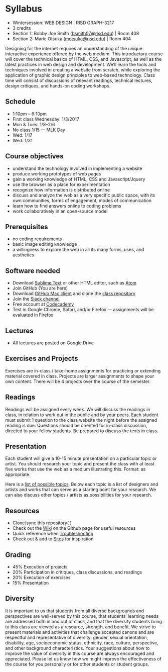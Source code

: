 # Syllabus

* Wintersession: WEB DESIGN | RISD GRAPH-3217
* 3 credits
* Section 1: Bobby Joe Smith (bsmith07@risd.edu) | Room 408
* Section 2: Marie Otsuka (motsuka@risd.edu) | Room 404

Designing for the internet requires an understanding of the unique interactive experience offered by the web medium. This introductory course will cover the technical basics of HTML, CSS, and Javascript, as well as the latest practices in web design and development. We’ll learn the tools and techniques involved in creating a website from scratch, while exploring the application of graphic design principles to web-based technology. Class time will consist of discussions of relevant readings, technical lectures, design critiques, and hands-on coding workshops.


## Schedule
* 1:10pm – 6:10pm
* First class Wednesday: 1/3/2017
* Mon & Tues: 1/8–2/6
* No class 1/15 — MLK Day
* Wed: 1/17
* Wed: 1/31

## Course objectives
* understand the technology involved in implementing a website
* produce working prototypes of web pages
* gain a working knowledge of HTML, CSS and Javascript/Jquery
* use the browser as a place for experimentation
* recognize how information is distributed online
* discuss and analyze the web as a very specific public space, with its own communities, forms of engagement, modes of communication
* learn how to find answers online to coding problems
* work collaboratively in an open-source model


## Prerequisites
* no coding requirements
* basic image editing knowledge
* a willingness to explore the web in all its many forms, uses, and aesthetics


## Software needed
* Download [Sublime Text](https://www.sublimetext.com/3) or other HTML editor, such as [Atom](https://atom.io/)
* Join GitHub (You are here)
* Download [GitHub Mac client](https://desktop.github.com/) and clone the [class repository](https://github.com/risd-web/wp-fall17)
* Join the [Slack channel](https://join.slack.com/t/wd-winter18/signup)
* Free account at [Codecademy](https://www.codecademy.com/)
* Test in Google Chrome, Safari, and/or Firefox — assignments will be evaluated in Firefox

## Lectures
* All lectures are posted on Google Drive

## Exercises and Projects
Exercises are in-class / take-home assignments for practicing or extending material covered in class. Projects are larger assignments to shape your own content. There will be 4 projects over the course of the semester.

## Readings
Readings will be assigned every week. We will discuss the readings in class, in relation to work out in the public and by your peers. Each student must submit 1 question to the class website the night before the assigned reading is due. Questions should be oriented for in-class discussion, directed to your fellow students. Be prepared to discuss the texts in class.

## Presentation
Each student will give a 10-15 minute presentation on a particular topic or artist. You should research your topic and present the class with at least five works that use the web as a medium illustrating this. Format: as appropriate.

Here is a [list of possible topics](https://docs.google.com/a/risd.edu/document/d/1mb4bzsV8bwZhIFoYHjmugoH28f3R903kb_wC8hhdgwo/edit?usp=sharing). Below each topic is a list of designers and artists and works that can serve as a starting point for your research. We can also discuss other topics / artists as possibilities for your research.

## Resources
* Clone/sync this repository( )
* Check out the [Wiki]( ) on the Github page for useful resources
* Quick reference when [Troubleshooting]( )
* Check out & add to [Sites]( ) for inspiration


## Grading
* 45% Execution of projects
* 20% Participation in critiques, class discussions, and readings
* 20% Execution of exercises
* 15% Presentation


## Diversity
It is important to us that students from all diverse backgrounds and perspectives are well-served by this course, that students’ learning needs are addressed both in and out of class, and that the diversity students bring to this class are viewed as a resource, strength, and benefit. We strive to present materials and activities that challenge accepted canons and are respectful and representative of diversity: gender, sexual orientation, disability, age, socioeconomic status, ethnicity, race, culture, perspective, and other background characteristics. Your suggestions about how to improve the value of diversity in this course are always encouraged and appreciated. Please let us know how we might improve the effectiveness of the course for you personally or for other students or student groups.


